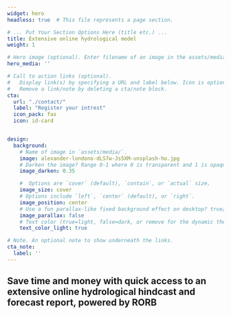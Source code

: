 ```yaml
---
widget: hero
headless: true  # This file represents a page section.

# ... Put Your Section Options Here (title etc.) ...
title: Extensive online hydrological model 
weight: 1

# Hero image (optional). Enter filename of an image in the assets/media/ folder.
hero_media: ''

# Call to action links (optional).
#   Display link(s) by specifying a URL and label below. Icon is optional for `cta`.
#   Remove a link/note by deleting a cta/note block.
cta:
  url: "./contact/"
  label: "Register your intrest"
  icon_pack: fas
  icon: id-card


design:
  background:
    # Name of image in `assets/media/`.
    image: alexander-londono-dLS7w-Js5XM-unsplash-ho.jpg
    # Darken the image? Range 0-1 where 0 is transparent and 1 is opaque.
    image_darken: 0.35

    #  Options are `cover` (default), `contain`, or `actual` size.
    image_size: cover
    # Options include `left`, `center` (default), or `right`.
    image_position: center
    # Use a fun parallax-like fixed background effect on desktop? true/false
    image_parallax: false
    # Text color (true=light, false=dark, or remove for the dynamic theme color).
    text_color_light: true

# Note. An optional note to show underneath the links.
cta_note:
  label: ''
---
```


## Save time and money with quick access to an extensive online hydrological hindcast and forecast report, powered by RORB


